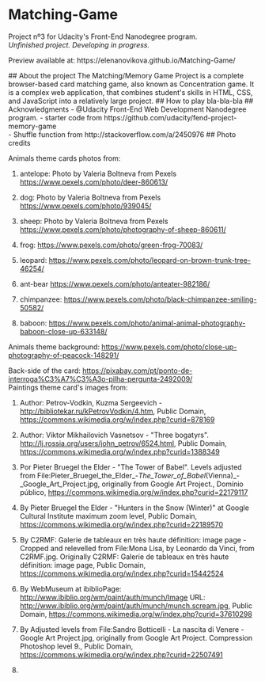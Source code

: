 # Matching-Game
Project nº3 for Udacity's Front-End Nanodegree program.
<br><i>Unfinished project. Developing in progress.</i>
<p>Preview available at: https://elenanovikova.github.io/Matching-Game/ </p>
## About the project
The Matching/Memory Game Project is a complete browser-based card matching game, also known as Concentration game. It is a complex web application, that combines student's skills in HTML, CSS, and JavaScript into a relatively large project.
## How to play
bla-bla-bla
## Acknowledgments
- @Udacity Front-End Web Development Nanodegree program.
- starter code from https://github.com/udacity/fend-project-memory-game <br>
- Shuffle function from http://stackoverflow.com/a/2450976
## Photo credits

Animals theme cards photos from:
1. antelope: 
Photo by Valeria Boltneva from Pexels
https://www.pexels.com/photo/deer-860613/

2. dog:
Photo by Valeria Boltneva from Pexels
https://www.pexels.com/photo/939045/

3. sheep:
Photo by Valeria Boltneva from Pexels
https://www.pexels.com/photo/photography-of-sheep-860611/

4. frog:
https://www.pexels.com/photo/green-frog-70083/

5. leopard:
https://www.pexels.com/photo/leopard-on-brown-trunk-tree-46254/

6. ant-bear
https://www.pexels.com/photo/anteater-982186/

7. chimpanzee:
https://www.pexels.com/photo/black-chimpanzee-smiling-50582/

8. baboon:
https://www.pexels.com/photo/animal-animal-photography-baboon-close-up-633148/

Animals theme background:
https://www.pexels.com/photo/close-up-photography-of-peacock-148291/

Back-side of the card:
https://pixabay.com/pt/ponto-de-interroga%C3%A7%C3%A3o-pilha-pergunta-2492009/
<br>
Paintings theme card's images from:
1. Author: Petrov-Vodkin, Kuzma Sergeevich - http://bibliotekar.ru/kPetrovVodkin/4.htm, Public Domain, https://commons.wikimedia.org/w/index.php?curid=878169

2. Author: Viktor Mikhailovich Vasnetsov - "Three bogatyrs".
http://lj.rossia.org/users/john_petrov/6524.html, Public Domain, https://commons.wikimedia.org/w/index.php?curid=1388349

3. Por Pieter Bruegel the Elder - "The Tower of Babel". Levels adjusted from File:Pieter_Bruegel_the_Elder_-_The_Tower_of_Babel_(Vienna)_-_Google_Art_Project.jpg, originally from Google Art Project., Domínio público, https://commons.wikimedia.org/w/index.php?curid=22179117

4. By Pieter Bruegel the Elder - "Hunters in the Snow (Winter)" at Google Cultural Institute maximum zoom level, Public Domain, https://commons.wikimedia.org/w/index.php?curid=22189570

5. By C2RMF: Galerie de tableaux en très haute définition: image page - Cropped and relevelled from File:Mona Lisa, by Leonardo da Vinci, from C2RMF.jpg. Originally C2RMF: Galerie de tableaux en très haute définition: image page, Public Domain, https://commons.wikimedia.org/w/index.php?curid=15442524

6. By WebMuseum at ibiblioPage: http://www.ibiblio.org/wm/paint/auth/munch/Image URL: http://www.ibiblio.org/wm/paint/auth/munch/munch.scream.jpg, Public Domain, https://commons.wikimedia.org/w/index.php?curid=37610298

7. By Adjusted levels from File:Sandro Botticelli - La nascita di Venere - Google Art Project.jpg, originally from Google Art Project. Compression Photoshop level 9., Public Domain, https://commons.wikimedia.org/w/index.php?curid=22507491

8. 
